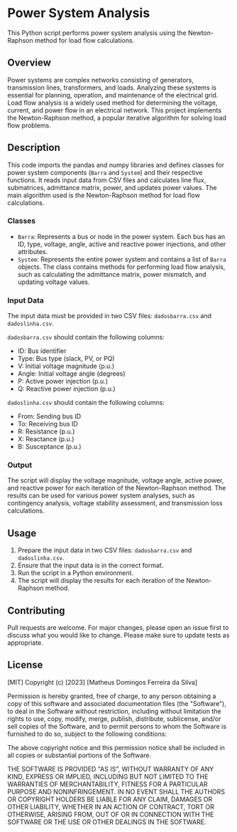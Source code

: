 # Power System Analysis

This Python script performs power system analysis using the Newton-Raphson method for load flow calculations.

## Overview

Power systems are complex networks consisting of generators, transmission lines, transformers, and loads. Analyzing these systems is essential for planning, operation, and maintenance of the electrical grid. Load flow analysis is a widely used method for determining the voltage, current, and power flow in an electrical network. This project implements the Newton-Raphson method, a popular iterative algorithm for solving load flow problems.

## Description

This code imports the pandas and numpy libraries and defines classes for power system components (`Barra` and `System`) and their respective functions. It reads input data from CSV files and calculates line flux, submatrices, admittance matrix, power, and updates power values. The main algorithm used is the Newton-Raphson method for load flow calculations.

### Classes

- `Barra`: Represents a bus or node in the power system. Each bus has an ID, type, voltage, angle, active and reactive power injections, and other attributes.
- `System`: Represents the entire power system and contains a list of `Barra` objects. The class contains methods for performing load flow analysis, such as calculating the admittance matrix, power mismatch, and updating voltage values.

### Input Data

The input data must be provided in two CSV files: `dadosbarra.csv` and `dadoslinha.csv`. 

`dadosbarra.csv` should contain the following columns:

- ID: Bus identifier
- Type: Bus type (slack, PV, or PQ)
- V: Initial voltage magnitude (p.u.)
- Angle: Initial voltage angle (degrees)
- P: Active power injection (p.u.)
- Q: Reactive power injection (p.u.)

`dadoslinha.csv` should contain the following columns:

- From: Sending bus ID
- To: Receiving bus ID
- R: Resistance (p.u.)
- X: Reactance (p.u.)
- B: Susceptance (p.u.)

### Output

The script will display the voltage magnitude, voltage angle, active power, and reactive power for each iteration of the Newton-Raphson method. The results can be used for various power system analyses, such as contingency analysis, voltage stability assessment, and transmission loss calculations.

## Usage

1. Prepare the input data in two CSV files: `dadosbarra.csv` and `dadoslinha.csv`.
2. Ensure that the input data is in the correct format.
3. Run the script in a Python environment.
4. The script will display the results for each iteration of the Newton-Raphson method.

## Contributing

Pull requests are welcome. For major changes, please open an issue first to discuss what you would like to change. Please make sure to update tests as appropriate.

## License

[MIT]
Copyright (c) [2023] [Matheus Domingos Ferreira da Silva]

Permission is hereby granted, free of charge, to any person obtaining a copy
of this software and associated documentation files (the "Software"), to deal
in the Software without restriction, including without limitation the rights
to use, copy, modify, merge, publish, distribute, sublicense, and/or sell
copies of the Software, and to permit persons to whom the Software is
furnished to do so, subject to the following conditions:

The above copyright notice and this permission notice shall be included in all
copies or substantial portions of the Software.

THE SOFTWARE IS PROVIDED "AS IS", WITHOUT WARRANTY OF ANY KIND, EXPRESS OR
IMPLIED, INCLUDING BUT NOT LIMITED TO THE WARRANTIES OF MERCHANTABILITY,
FITNESS FOR A PARTICULAR PURPOSE AND NONINFRINGEMENT. IN NO EVENT SHALL THE
AUTHORS OR COPYRIGHT HOLDERS BE LIABLE FOR ANY CLAIM, DAMAGES OR OTHER
LIABILITY, WHETHER IN AN ACTION OF CONTRACT, TORT OR OTHERWISE, ARISING FROM,
OUT OF OR IN CONNECTION WITH THE SOFTWARE OR THE USE OR OTHER DEALINGS IN THE
SOFTWARE.
